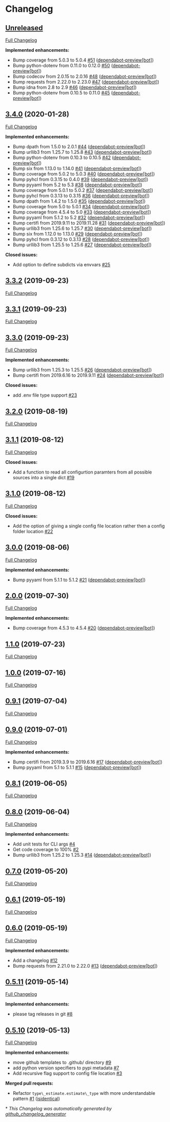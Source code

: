 # Changelog

## [Unreleased](https://github.com/naorlivne/parse_it/tree/HEAD)

[Full Changelog](https://github.com/naorlivne/parse_it/compare/3.4.0...HEAD)

**Implemented enhancements:**

- Bump coverage from 5.0.3 to 5.0.4 [\#51](https://github.com/naorlivne/parse_it/pull/51) ([dependabot-preview[bot]](https://github.com/apps/dependabot-preview))
- Bump python-dotenv from 0.11.0 to 0.12.0 [\#50](https://github.com/naorlivne/parse_it/pull/50) ([dependabot-preview[bot]](https://github.com/apps/dependabot-preview))
- Bump codecov from 2.0.15 to 2.0.16 [\#48](https://github.com/naorlivne/parse_it/pull/48) ([dependabot-preview[bot]](https://github.com/apps/dependabot-preview))
- Bump requests from 2.22.0 to 2.23.0 [\#47](https://github.com/naorlivne/parse_it/pull/47) ([dependabot-preview[bot]](https://github.com/apps/dependabot-preview))
- Bump idna from 2.8 to 2.9 [\#46](https://github.com/naorlivne/parse_it/pull/46) ([dependabot-preview[bot]](https://github.com/apps/dependabot-preview))
- Bump python-dotenv from 0.10.5 to 0.11.0 [\#45](https://github.com/naorlivne/parse_it/pull/45) ([dependabot-preview[bot]](https://github.com/apps/dependabot-preview))

## [3.4.0](https://github.com/naorlivne/parse_it/tree/3.4.0) (2020-01-28)

[Full Changelog](https://github.com/naorlivne/parse_it/compare/3.3.2...3.4.0)

**Implemented enhancements:**

- Bump dpath from 1.5.0 to 2.0.1 [\#44](https://github.com/naorlivne/parse_it/pull/44) ([dependabot-preview[bot]](https://github.com/apps/dependabot-preview))
- Bump urllib3 from 1.25.7 to 1.25.8 [\#43](https://github.com/naorlivne/parse_it/pull/43) ([dependabot-preview[bot]](https://github.com/apps/dependabot-preview))
- Bump python-dotenv from 0.10.3 to 0.10.5 [\#42](https://github.com/naorlivne/parse_it/pull/42) ([dependabot-preview[bot]](https://github.com/apps/dependabot-preview))
- Bump six from 1.13.0 to 1.14.0 [\#41](https://github.com/naorlivne/parse_it/pull/41) ([dependabot-preview[bot]](https://github.com/apps/dependabot-preview))
- Bump coverage from 5.0.2 to 5.0.3 [\#40](https://github.com/naorlivne/parse_it/pull/40) ([dependabot-preview[bot]](https://github.com/apps/dependabot-preview))
- Bump pyhcl from 0.3.15 to 0.4.0 [\#39](https://github.com/naorlivne/parse_it/pull/39) ([dependabot-preview[bot]](https://github.com/apps/dependabot-preview))
- Bump pyyaml from 5.2 to 5.3 [\#38](https://github.com/naorlivne/parse_it/pull/38) ([dependabot-preview[bot]](https://github.com/apps/dependabot-preview))
- Bump coverage from 5.0.1 to 5.0.2 [\#37](https://github.com/naorlivne/parse_it/pull/37) ([dependabot-preview[bot]](https://github.com/apps/dependabot-preview))
- Bump pyhcl from 0.3.13 to 0.3.15 [\#36](https://github.com/naorlivne/parse_it/pull/36) ([dependabot-preview[bot]](https://github.com/apps/dependabot-preview))
- Bump dpath from 1.4.2 to 1.5.0 [\#35](https://github.com/naorlivne/parse_it/pull/35) ([dependabot-preview[bot]](https://github.com/apps/dependabot-preview))
- Bump coverage from 5.0 to 5.0.1 [\#34](https://github.com/naorlivne/parse_it/pull/34) ([dependabot-preview[bot]](https://github.com/apps/dependabot-preview))
- Bump coverage from 4.5.4 to 5.0 [\#33](https://github.com/naorlivne/parse_it/pull/33) ([dependabot-preview[bot]](https://github.com/apps/dependabot-preview))
- Bump pyyaml from 5.1.2 to 5.2 [\#32](https://github.com/naorlivne/parse_it/pull/32) ([dependabot-preview[bot]](https://github.com/apps/dependabot-preview))
- Bump certifi from 2019.9.11 to 2019.11.28 [\#31](https://github.com/naorlivne/parse_it/pull/31) ([dependabot-preview[bot]](https://github.com/apps/dependabot-preview))
- Bump urllib3 from 1.25.6 to 1.25.7 [\#30](https://github.com/naorlivne/parse_it/pull/30) ([dependabot-preview[bot]](https://github.com/apps/dependabot-preview))
- Bump six from 1.12.0 to 1.13.0 [\#29](https://github.com/naorlivne/parse_it/pull/29) ([dependabot-preview[bot]](https://github.com/apps/dependabot-preview))
- Bump pyhcl from 0.3.12 to 0.3.13 [\#28](https://github.com/naorlivne/parse_it/pull/28) ([dependabot-preview[bot]](https://github.com/apps/dependabot-preview))
- Bump urllib3 from 1.25.5 to 1.25.6 [\#27](https://github.com/naorlivne/parse_it/pull/27) ([dependabot-preview[bot]](https://github.com/apps/dependabot-preview))

**Closed issues:**

- Add option to define subdicts via envvars [\#25](https://github.com/naorlivne/parse_it/issues/25)

## [3.3.2](https://github.com/naorlivne/parse_it/tree/3.3.2) (2019-09-23)

[Full Changelog](https://github.com/naorlivne/parse_it/compare/3.3.1...3.3.2)

## [3.3.1](https://github.com/naorlivne/parse_it/tree/3.3.1) (2019-09-23)

[Full Changelog](https://github.com/naorlivne/parse_it/compare/3.3.0...3.3.1)

## [3.3.0](https://github.com/naorlivne/parse_it/tree/3.3.0) (2019-09-23)

[Full Changelog](https://github.com/naorlivne/parse_it/compare/3.2.0...3.3.0)

**Implemented enhancements:**

- Bump urllib3 from 1.25.3 to 1.25.5 [\#26](https://github.com/naorlivne/parse_it/pull/26) ([dependabot-preview[bot]](https://github.com/apps/dependabot-preview))
- Bump certifi from 2019.6.16 to 2019.9.11 [\#24](https://github.com/naorlivne/parse_it/pull/24) ([dependabot-preview[bot]](https://github.com/apps/dependabot-preview))

**Closed issues:**

- add .env file type support [\#23](https://github.com/naorlivne/parse_it/issues/23)

## [3.2.0](https://github.com/naorlivne/parse_it/tree/3.2.0) (2019-08-19)

[Full Changelog](https://github.com/naorlivne/parse_it/compare/3.1.1...3.2.0)

## [3.1.1](https://github.com/naorlivne/parse_it/tree/3.1.1) (2019-08-12)

[Full Changelog](https://github.com/naorlivne/parse_it/compare/3.1.0...3.1.1)

**Closed issues:**

- Add a function to read all configurtion paramters from all possible sources into a single dict [\#19](https://github.com/naorlivne/parse_it/issues/19)

## [3.1.0](https://github.com/naorlivne/parse_it/tree/3.1.0) (2019-08-12)

[Full Changelog](https://github.com/naorlivne/parse_it/compare/3.0.0...3.1.0)

**Closed issues:**

- Add the option of giving a single config file location rather then a config folder location [\#22](https://github.com/naorlivne/parse_it/issues/22)

## [3.0.0](https://github.com/naorlivne/parse_it/tree/3.0.0) (2019-08-06)

[Full Changelog](https://github.com/naorlivne/parse_it/compare/2.0.0...3.0.0)

**Implemented enhancements:**

- Bump pyyaml from 5.1.1 to 5.1.2 [\#21](https://github.com/naorlivne/parse_it/pull/21) ([dependabot-preview[bot]](https://github.com/apps/dependabot-preview))

## [2.0.0](https://github.com/naorlivne/parse_it/tree/2.0.0) (2019-07-30)

[Full Changelog](https://github.com/naorlivne/parse_it/compare/1.1.0...2.0.0)

**Implemented enhancements:**

- Bump coverage from 4.5.3 to 4.5.4 [\#20](https://github.com/naorlivne/parse_it/pull/20) ([dependabot-preview[bot]](https://github.com/apps/dependabot-preview))

## [1.1.0](https://github.com/naorlivne/parse_it/tree/1.1.0) (2019-07-23)

[Full Changelog](https://github.com/naorlivne/parse_it/compare/1.0.0...1.1.0)

## [1.0.0](https://github.com/naorlivne/parse_it/tree/1.0.0) (2019-07-16)

[Full Changelog](https://github.com/naorlivne/parse_it/compare/0.9.1...1.0.0)

## [0.9.1](https://github.com/naorlivne/parse_it/tree/0.9.1) (2019-07-04)

[Full Changelog](https://github.com/naorlivne/parse_it/compare/0.9.0...0.9.1)

## [0.9.0](https://github.com/naorlivne/parse_it/tree/0.9.0) (2019-07-01)

[Full Changelog](https://github.com/naorlivne/parse_it/compare/0.8.1...0.9.0)

**Implemented enhancements:**

- Bump certifi from 2019.3.9 to 2019.6.16 [\#17](https://github.com/naorlivne/parse_it/pull/17) ([dependabot-preview[bot]](https://github.com/apps/dependabot-preview))
- Bump pyyaml from 5.1 to 5.1.1 [\#15](https://github.com/naorlivne/parse_it/pull/15) ([dependabot-preview[bot]](https://github.com/apps/dependabot-preview))

## [0.8.1](https://github.com/naorlivne/parse_it/tree/0.8.1) (2019-06-05)

[Full Changelog](https://github.com/naorlivne/parse_it/compare/0.8.0...0.8.1)

## [0.8.0](https://github.com/naorlivne/parse_it/tree/0.8.0) (2019-06-04)

[Full Changelog](https://github.com/naorlivne/parse_it/compare/0.7.0...0.8.0)

**Implemented enhancements:**

- Add unit tests for CLI args [\#4](https://github.com/naorlivne/parse_it/issues/4)
- Get code coverage to 100% [\#2](https://github.com/naorlivne/parse_it/issues/2)
- Bump urllib3 from 1.25.2 to 1.25.3 [\#14](https://github.com/naorlivne/parse_it/pull/14) ([dependabot-preview[bot]](https://github.com/apps/dependabot-preview))

## [0.7.0](https://github.com/naorlivne/parse_it/tree/0.7.0) (2019-05-20)

[Full Changelog](https://github.com/naorlivne/parse_it/compare/0.6.1...0.7.0)

## [0.6.1](https://github.com/naorlivne/parse_it/tree/0.6.1) (2019-05-19)

[Full Changelog](https://github.com/naorlivne/parse_it/compare/0.6.0...0.6.1)

## [0.6.0](https://github.com/naorlivne/parse_it/tree/0.6.0) (2019-05-19)

[Full Changelog](https://github.com/naorlivne/parse_it/compare/0.5.11...0.6.0)

**Implemented enhancements:**

- Add a changelog [\#12](https://github.com/naorlivne/parse_it/issues/12)
- Bump requests from 2.21.0 to 2.22.0 [\#13](https://github.com/naorlivne/parse_it/pull/13) ([dependabot-preview[bot]](https://github.com/apps/dependabot-preview))

## [0.5.11](https://github.com/naorlivne/parse_it/tree/0.5.11) (2019-05-14)

[Full Changelog](https://github.com/naorlivne/parse_it/compare/0.5.10...0.5.11)

**Implemented enhancements:**

- please tag releases in git [\#8](https://github.com/naorlivne/parse_it/issues/8)

## [0.5.10](https://github.com/naorlivne/parse_it/tree/0.5.10) (2019-05-13)

[Full Changelog](https://github.com/naorlivne/parse_it/compare/de836aa8e2e9fed3c2ed8bef8e80399c0b97256b...0.5.10)

**Implemented enhancements:**

- move github templates to .github/ directory [\#9](https://github.com/naorlivne/parse_it/issues/9)
- add python version specifiers to pypi metadata [\#7](https://github.com/naorlivne/parse_it/issues/7)
- Add recursive flag support to config file location [\#3](https://github.com/naorlivne/parse_it/issues/3)

**Merged pull requests:**

- Refactor `type\_estimate.estimate\_type` with more understandable pattern [\#1](https://github.com/naorlivne/parse_it/pull/1) ([isidentical](https://github.com/isidentical))



\* *This Changelog was automatically generated by [github_changelog_generator](https://github.com/github-changelog-generator/github-changelog-generator)*
